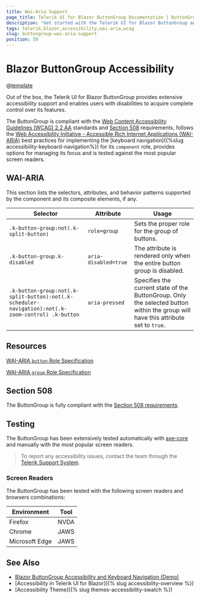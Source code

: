 ```yaml
---
title: Wai-Aria Support
page_title: Telerik UI for Blazor ButtonGroup Documentation | ButtonGroup Accessibility
description: "Get started with the Telerik UI for Blazor ButtonGroup and learn about its accessibility support for WAI-ARIA, Section 508, and WCAG 2.2."
tags: telerik,blazor,accessibility,wai-aria,wcag
slug: buttongroup-wai-aria-support 
position: 50 
---
```


# Blazor ButtonGroup Accessibility

@[template](/_contentTemplates/common/parameters-table-styles.md#table-layout)



Out of the box, the Telerik UI for Blazor ButtonGroup provides extensive accessibility support and enables users with disabilities to acquire complete control over its features.


The ButtonGroup is compliant with the [Web Content Accessibility Guidelines (WCAG) 2.2 AA](https://www.w3.org/TR/WCAG22/) standards and [Section 508](https://www.section508.gov/) requirements, follows the [Web Accessibility Initiative - Accessible Rich Internet Applications (WAI-ARIA)](https://www.w3.org/WAI/ARIA/apg/) best practices for implementing the [keyboard navigation]({%slug accessibility-keyboard-navigation%}) for its `component` role, provides options for managing its focus and is tested against the most popular screen readers.

## WAI-ARIA


This section lists the selectors, attributes, and behavior patterns supported by the component and its composite elements, if any.

| Selector | Attribute | Usage |
| -------- | --------- | ----- |
| `.k-button-group:not(.k-split-button)` | `role=group` | Sets the proper role for the group of buttons. |
| `.k-button-group.k-disabled` | `aria-disabled=true` | The attribute is rendered only when the entire button group is disabled. |
| `.k-button-group:not(.k-split-button):not(.k-scheduler-navigation):not(.k-zoom-control) .k-button` | `aria-pressed` | Specifies the current state of the ButtonGroup. Only the selected button within the group will have this attribute set to `true`. |

## Resources

[WAI-ARIA `button` Role Specification](https://www.w3.org/TR/wai-aria-1.2/#button)

[WAI-ARIA `group` Role Specification](https://www.w3.org/TR/wai-aria-1.2/#group)

## Section 508


The ButtonGroup is fully compliant with the [Section 508 requirements](http://www.section508.gov/).

## Testing


The ButtonGroup has been extensively tested automatically with [axe-core](https://github.com/dequelabs/axe-core) and manually with the most popular screen readers.

> To report any accessibility issues, contact the team through the [Telerik Support System](https://www.telerik.com/account/support-center).

### Screen Readers


The ButtonGroup has been tested with the following screen readers and browsers combinations:

| Environment | Tool |
| ----------- | ---- |
| Firefox | NVDA |
| Chrome | JAWS |
| Microsoft Edge | JAWS |



## See Also

* [Blazor ButtonGroup Accessibility and Keyboard Navigation (Demo)](https://demos.telerik.com/blazor-ui/buttongroup/keyboard-navigation)
* [Accessibility in Telerik UI for Blazor]({% slug accessibility-overview %})
* [Accessibility Theme]({% slug themes-accessibility-swatch %})